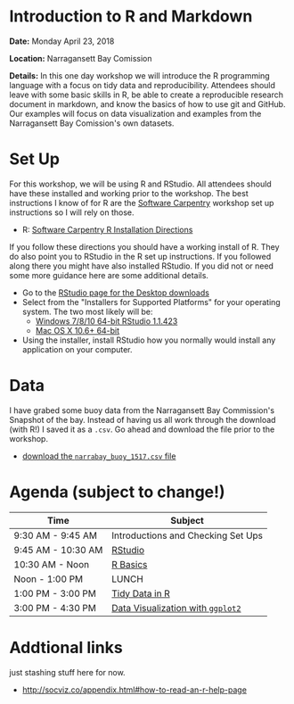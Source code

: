 # Introduction to R and Markdown

**Date:** Monday April 23, 2018

**Location:** Narragansett Bay Comission 

**Details:** In this one day workshop we will introduce the R programming language with a focus on tidy data and reproducibility.  Attendees should leave with some basic skills in R, be able to create a reproducible research document in markdown, and know the basics of how to use git and GitHub.  Our examples will focus on data visualization and examples from the Narragansett Bay Comission's own datasets.

# Set Up

For this workshop, we will be using R and RStudio.  All attendees should have these installed and working prior to the workshop.  The best instructions I know of for R are the [Software Carpentry](https://software-carpentry.org/) workshop set up instructions so I will rely on those.

- R: [Software Carpentry R Installation Directions](https://swcarpentry.github.io/workshop-template/#r)

If you follow these directions you should have a working install of R.  They do also point you to RStudio in the R set up instructions.  If you followed along there you might have also installed RStudio.  If you did not or need some more guidance here are some additional details.

- Go to the [RStudio page for the Desktop downloads](https://www.rstudio.com/products/rstudio/download/#download)
- Select from the "Installers for Supported Platforms" for your operating system.  The two most likely will be:
  - [Windows 7/8/10 64-bit RStudio 1.1.423](https://download1.rstudio.org/RStudio-1.1.423.exe)
  - [Mac OS X 10.6+ 64-bit](https://download1.rstudio.org/RStudio-1.1.423.dmg)
- Using the installer, install RStudio how you normally would install any application on your computer.

# Data

I have grabed some buoy data from the Narragansett Bay Commission's Snapshot of the bay.  Instead of having us all work through the download (with R!) I saved it as a `.csv`.  Go ahead and download the file prior to the workshop.  

- [download the `narrabay_buoy_1517.csv` file](https://raw.githubusercontent.com/jhollist/narrabay_r/master/narrabay_buoy_1517.csv)

# Agenda (subject to change!)

|Time               |Subject                           |
|-------------------|----------------------------------|
|9:30 AM - 9:45 AM  |Introductions and Checking Set Ups| 
|9:45 AM - 10:30 AM |[RStudio](lessons/01_rstudio.md)|
|10:30 AM - Noon    |[R Basics](lessons/02_r_basics.md)|
|Noon - 1:00 PM     |LUNCH|
|1:00 PM - 3:00 PM  |[Tidy Data in R](lessons/04_tidy_data_in_r.md)|
|3:00 PM - 4:30 PM  |[Data Visualization with `ggplot2`](lessons/05_data_viz_with_ggplot2.md)|
 
# Addtional links

just stashing stuff here for now.

- <http://socviz.co/appendix.html#how-to-read-an-r-help-page>
